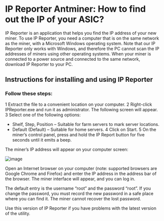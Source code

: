 # IP Reporter Antminer: How to find out the IP of your ASIC?

IP Reporter is an application that helps you find the IP address of your new miner. To use IP Reporter, you need a computer that is on the same network as the miner, with a Microsoft Windows operating system. Note that our IP Reporter only works with Windows, and therefore the PC cannot scan the IP addresses of miners using other operating systems. When your miner is connected to a power source and connected to the same network, download IP Reporter to your PC.

## Instructions for installing and using IP Reporter

### Follow these steps:
1 Extract the file to a convenient location on your computer.
2 Right-click IPReporter.exe and run it as administrator. The following screen will appear.
3 Select one of the following options:
   + Shelf, Step, Position – Suitable for farm servers to mark server locations.
   + Default (Default) – Suitable for home servers.
4 Click on Start.
5 On the miner’s control panel, press and hold the IP Report button for five seconds until it emits a beep.

The miner’s IP address will appear on your computer screen:

![image](https://user-images.githubusercontent.com/98889119/212697167-853e767d-1c08-4ac4-bef0-f6a7071f8327.png)

Open an Internet browser on your computer (note: supported browsers are Google Chrome and Firefox) and enter the IP address in the address bar of the browser. The miner interface will appear, and you can log in.

The default entry is the username “root” and the password “root”. If you change the password, you must record the new password in a safe place where you can find it. The miner cannot recover the lost password.

Use this version of IP Reporter if you have problems with the latest version of the utility.
